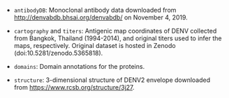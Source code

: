 - `antibodyDB`: Monoclonal antibody data downloaded from http://denvabdb.bhsai.org/denvabdb/
on November 4, 2019.

- `cartography` and `titers`: Antigenic map coordinates of DENV collected from Bangkok, Thailand (1994-2014), and original titers used to infer the maps, respectively. Original dataset is hosted in Zenodo (doi:10.5281/zenodo.5365818).

- `domains`: Domain annotations for the proteins.

- `structure`: 3-dimensional structure of DENV2 envelope downloaded from https://www.rcsb.org/structure/3j27.